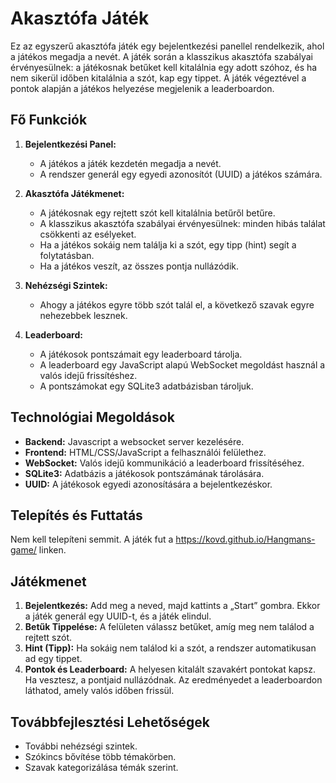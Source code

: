 # Akasztófa Játék

Ez az egyszerű akasztófa játék egy bejelentkezési panellel rendelkezik, ahol a játékos megadja a nevét. A játék során a klasszikus akasztófa szabályai érvényesülnek: a játékosnak betűket kell kitalálnia egy adott szóhoz, és ha nem sikerül időben kitalálnia a szót, kap egy tippet. A játék végeztével a pontok alapján a játékos helyezése megjelenik a leaderboardon.

## Fő Funkciók

1. **Bejelentkezési Panel:**
   - A játékos a játék kezdetén megadja a nevét.
   - A rendszer generál egy egyedi azonosítót (UUID) a játékos számára.

2. **Akasztófa Játékmenet:**
   - A játékosnak egy rejtett szót kell kitalálnia betűről betűre.
   - A klasszikus akasztófa szabályai érvényesülnek: minden hibás találat csökkenti az esélyeket.
   - Ha a játékos sokáig nem találja ki a szót, egy tipp (hint) segít a folytatásban.
   - Ha a játékos veszít, az összes pontja nullázódik.

3. **Nehézségi Szintek:**
   - Ahogy a játékos egyre több szót talál el, a következő szavak egyre nehezebbek lesznek.

4. **Leaderboard:**
   - A játékosok pontszámait egy leaderboard tárolja.
   - A leaderboard egy JavaScript alapú WebSocket megoldást használ a valós idejű frissítéshez.
   - A pontszámokat egy SQLite3 adatbázisban tároljuk.

## Technológiai Megoldások

- **Backend:** Javascript a websocket server kezelésére.
- **Frontend:** HTML/CSS/JavaScript a felhasználói felülethez.
- **WebSocket:** Valós idejű kommunikáció a leaderboard frissítéséhez.
- **SQLite3:** Adatbázis a játékosok pontszámának tárolására.
- **UUID:** A játékosok egyedi azonosítására a bejelentkezéskor.

## Telepítés és Futtatás
Nem kell telepíteni semmit. A játék fut a https://kovd.github.io/Hangmans-game/ linken.

## Játékmenet

1. **Bejelentkezés:** Add meg a neved, majd kattints a „Start” gombra. Ekkor a játék generál egy UUID-t, és a játék elindul.
2. **Betűk Tippelése:** A felületen válassz betűket, amíg meg nem találod a rejtett szót.
3. **Hint (Tipp):** Ha sokáig nem találod ki a szót, a rendszer automatikusan ad egy tippet.
4. **Pontok és Leaderboard:** A helyesen kitalált szavakért pontokat kapsz. Ha vesztesz, a pontjaid nullázódnak. Az eredményedet a leaderboardon láthatod, amely valós időben frissül.

## Továbbfejlesztési Lehetőségek

- További nehézségi szintek.
- Szókincs bővítése több témakörben.
- Szavak kategorizálása témák szerint.

